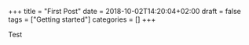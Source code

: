 +++
title = "First Post"
date = 2018-10-02T14:20:04+02:00
draft = false
tags = ["Getting started"]
categories = []
+++

Test